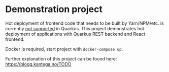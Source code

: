 # Demonstration project
Hot deployment of frontend code that needs to be built by Yarn/NPM/etc. is currently
[not supported](https://github.com/quarkusio/quarkus/issues/588) in Quarkus.
This project demonstrates hot deployment of applications with Quarkus REST backend and React frontend.

Docker is required, start project with `docker-compose up`.

Further explanation of this project can be found here: https://blogg.kantega.no/TODO